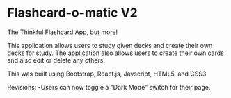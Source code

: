 # Flashcard-o-matic V2
The Thinkful Flashcard App, but more!

This application allows users to study given decks and create their own decks for study. The application also allows users to create their own cards and also edit or delete any others.

This was built using Bootstrap, React.js, Javscript, HTML5, and CSS3

Revisions:
-Users can now toggle a "Dark Mode" switch for their page.
